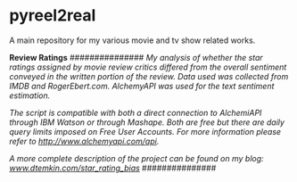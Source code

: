 # pyreel2real
A main repository for my various movie and tv show related works.


<b>Review Ratings</b>
###############
<em>My analysis of whether the star ratings assigned by movie review critics differed from the overall sentiment conveyed in the written portion of the review. Data used was collected from IMDB and RogerEbert.com. AlchemyAPI was used for the text sentiment estimation.

The script is compatible with both a direct connection to AlchemiAPI through IBM Watson or through Mashape. Both are free but there are daily query limits imposed on Free User Accounts. For more information please refer to http://www.alchemyapi.com/api.

A more complete description of the project can be found on my blog: www.dtemkin.com/star_rating_bias </em>
###############
